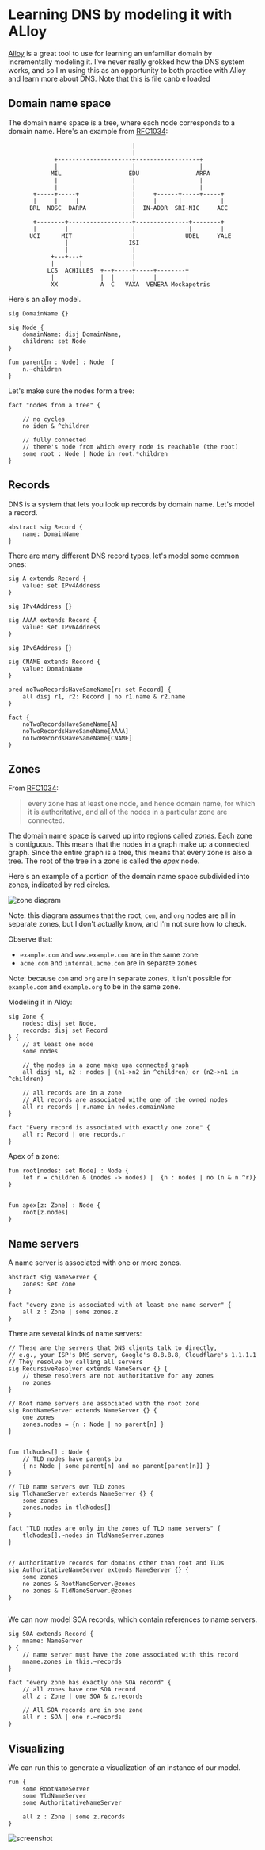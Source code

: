 ---
---
# Learning DNS by modeling it with ALloy

[Alloy] is a great tool to use for learning an unfamiliar domain by incrementally modeling it.
I've never really grokked how the DNS system works, and so I'm using this as an opportunity to both practice with Alloy and learn more about DNS.
Note that this is file canb e loaded

[Alloy]: https://alloy.readthedocs.io
[RFC1034]: https://datatracker.ietf.org/doc/html/rfc1034

## Domain name space

The domain name space is a tree, where each node corresponds to a domain name. Here's an example from [RFC1034]:

```
                                   |
                                   |
             +---------------------+------------------+
             |                     |                  |
            MIL                   EDU                ARPA
             |                     |                  |
             |                     |                  |
       +-----+-----+               |     +------+-----+-----+
       |     |     |               |     |      |           |
      BRL  NOSC  DARPA             |  IN-ADDR  SRI-NIC     ACC
                                   |
       +--------+------------------+---------------+--------+
       |        |                  |               |        |
      UCI      MIT                 |              UDEL     YALE
                |                 ISI
                |                  |
            +---+---+              |
            |       |              |
           LCS  ACHILLES  +--+-----+-----+--------+
            |             |  |     |     |        |
            XX            A  C   VAXA  VENERA Mockapetris

```

Here's an alloy model.


```alloy
sig DomainName {}

sig Node {
	domainName: disj DomainName,
	children: set Node
}

fun parent[n : Node] : Node  {
	n.~children
}
```

Let's make sure the nodes form a tree:

```alloy
fact "nodes from a tree" {

	// no cycles
	no iden & ^children

	// fully connected
	// there's node from which every node is reachable (the root)
	some root : Node | Node in root.*children
}
```
## Records

DNS is a system that lets you look up records by domain name.
Let's model a record.


```alloy
abstract sig Record {
	name: DomainName
}
```

There are many different DNS record types, let's model some common ones:

```alloy
sig A extends Record {
	value: set IPv4Address
}

sig IPv4Address {}

sig AAAA extends Record {
	value: set IPv6Address
}

sig IPv6Address {}

sig CNAME extends Record {
	value: DomainName
}

pred noTwoRecordsHaveSameName[r: set Record] {
	all disj r1, r2: Record | no r1.name & r2.name
}

fact {
	noTwoRecordsHaveSameName[A]
	noTwoRecordsHaveSameName[AAAA]
	noTwoRecordsHaveSameName[CNAME]
}
```

## Zones

From [RFC1034]:

> every zone has at least one node, and hence domain name, for which it is authoritative, and all of the nodes in a particular zone are connected.

The domain name space is carved up into regions called *zones*.
Each zone is contiguous.
This means that the nodes in a graph make up a connected graph.
Since the entire graph is a tree, this means that every zone is also a tree.
The root of the tree in a zone is called the *apex* node.

Here's an example of a portion of the domain name space subdivided into zones, indicated by red circles.

![zone diagram](dns-zones.jpg)

Note: this diagram assumes that the root, `com`, and `org` nodes are all in separate zones, but I don't actually know, and I'm not sure how to check.

Observe that:

* `example.com` and `www.example.com` are in the same zone
* `acme.com` and `internal.acme.com` are in separate zones


Note: because `com` and `org` are in separate zones, it isn't possible for `example.com` and `example.org` to be in the same zone.


Modeling it in Alloy:

```alloy
sig Zone {
	nodes: disj set Node,
	records: disj set Record
} {
	// at least one node
	some nodes

	// the nodes in a zone make upa connected graph
	all disj n1, n2 : nodes | (n1->n2 in ^children) or (n2->n1 in ^children)

	// all records are in a zone
	// All records are associated withe one of the owned nodes
	all r: records | r.name in nodes.domainName
}

fact "Every record is associated with exactly one zone" {
	all r: Record | one records.r
}
```

Apex of a zone:

```alloy
fun root[nodes: set Node] : Node {
	let r = children & (nodes -> nodes) |  {n : nodes | no (n & n.^r)}
}


fun apex[z: Zone] : Node {
	root[z.nodes]
}
```

## Name servers


A name server is associated with one or more zones.

```alloy
abstract sig NameServer {
	zones: set Zone
}

fact "every zone is associated with at least one name server" {
	all z : Zone | some zones.z
}
```

There are several kinds of name servers:

```alloy
// These are the servers that DNS clients talk to directly,
// e.g., your ISP's DNS server, Google's 8.8.8.8, Cloudflare's 1.1.1.1
// They resolve by calling all servers
sig RecursiveResolver extends NameServer {} {
	// these resolvers are not authoritative for any zones
	no zones
}

// Root name servers are associated with the root zone
sig RootNameServer extends NameServer {} {
	one zones
	zones.nodes = {n : Node | no parent[n] }
}


fun tldNodes[] : Node {
	// TLD nodes have parents bu
	{ n: Node | some parent[n] and no parent[parent[n]] }
}

// TLD name servers own TLD zones
sig TldNameServer extends NameServer {} {
	some zones
	zones.nodes in tldNodes[]
}

fact "TLD nodes are only in the zones of TLD name servers" {
	tldNodes[].~nodes in TldNameServer.zones
}


// Authoritative records for domains other than root and TLDs
sig AuthoritativeNameServer extends NameServer {} {
	some zones
	no zones & RootNameServer.@zones
	no zones & TldNameServer.@zones
}


```

We can now model SOA records, which contain references to name servers.

```alloy
sig SOA extends Record {
	mname: NameServer
} {
	// name server must have the zone associated with this record
	mname.zones in this.~records
}

fact "every zone has exactly one SOA record" {
	// all zones have one SOA record
	all z : Zone | one SOA & z.records

	// All SOA records are in one zone
	all r : SOA | one r.~records
}
```

## Visualizing

We can run this to generate a visualization of an instance of our model.

```alloy
run {
	some RootNameServer
	some TldNameServer
	some AuthoritativeNameServer

	all z : Zone | some z.records
}
```

![screenshot](screenshot.png)